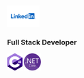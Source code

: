<a name="top" href="https://www.linkedin.com/in/eliasprates"><img src="https://github.com/EliasPrates/EliasPrates/blob/main/img/linkedin.svg" height="50"></a>
### Full Stack Developer
<a name="top" href="https://www.linkedin.com/in/eliasprates"><img src="https://github.com/EliasPrates/EliasPrates/blob/main/img/c-sharp.svg" height="40"></a>
<a name="top" href="https://www.linkedin.com/in/eliasprates"><img src="https://github.com/EliasPrates/EliasPrates/blob/main/img/net-core.svg" height="40"></a>
